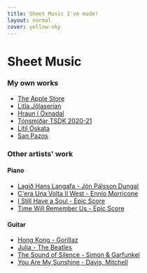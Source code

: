 ```yaml
---
title: Sheet Music I've made!
layout: normal
cover: yellow-sky
---
```


<h1>Sheet Music</h1>

<div class="sheetmusiccontainer">

<h3>My own works</h3>
<ul class="sheetmusiclist">
	<li><a href="/sheets/theapplestore">The Apple Store</a></li>
	<li><a href="/sheets/litlajolaserian">Litla Jólaserían</a></li>
	<li><a href="/files/sheetmusic/misc/hraunioxn.pdf">Hraun í Öxnadal</a></li>
	<li><a href="/sheets/tonsmidartsdk">Tónsmíðar TSDK 2020-21</a></li>
	<li><a href="/files/sheetmusic/misc/litil-oskata.pdf">Lítil Óskata</a></li>
	<li><a href="/files/sheetmusic/misc/San Pazos.pdf">San Pazos</a></li>
</ul>


<h3>Other artists' work</h3>
<h4>Piano</h4>
<ul class="sheetmusiclist">
	<li><a href="/files/sheetmusic/otherartists/lagid hans afa.pdf">Lagið Hans Langafa - Jón Pálsson Dungal</a></li>
	<li><a href="/files/sheetmusic/otherartists/Cera una volta il west.pdf">C'era Una Volta Il West - Ennio Morricone</a></li>
	<li><a href="/files/sheetmusic/otherartists/I_Still_Have_a_Soul_Epic_Score.pdf">I Still Have a Soul - Epic Score</a></li>
	<li><a href="/files/sheetmusic/otherartists/Time_Will_Remember_Us_Epic_Score.pdf">Time Will Remember Us - Epic Score</a></li>
</ul>
<h4>Guitar</h4>
<ul class="sheetmusiclist bottomsheetmusiclist">
	<li><a href="/files/sheetmusic/otherartists/guitar/HongKong.pdf">Hong Kong - Gorillaz</a></li>
	<li><a href="/files/sheetmusic/otherartists/guitar/Julia.pdf">Julia - The Beatles</a></li>
	<li><a href="/files/sheetmusic/otherartists/guitar/SoundOfSilence.pdf">The Sound of Silence - Simon & Garfunkel</a></li>
	<li><a href="/files/sheetmusic/otherartists/guitar/YouAreMySunshine.pdf">You Are My Sunshine - Davis, Mitchell</a></li>
</ul>

</div>